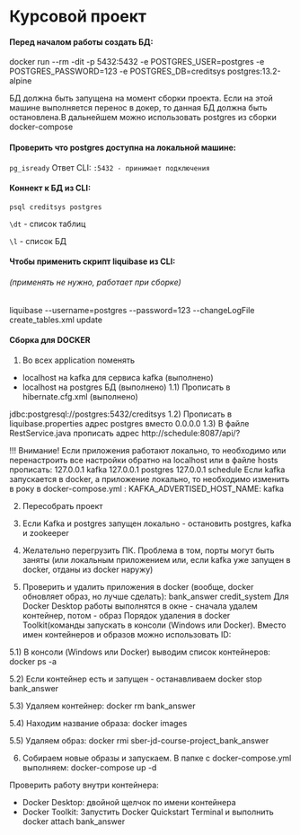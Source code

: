 # Курсовой проект

#### Перед началом работы создать БД:

docker run --rm -dit -p 5432:5432 -e POSTGRES_USER=postgres -e POSTGRES_PASSWORD=123 -e POSTGRES_DB=creditsys postgres:13.2-alpine

БД должна быть запущена на момент сборки проекта.
Если на этой машине выполняется перенос в докер, то данная БД должна быть остановлена.В дальнейшем можно использовать postgres
из сборки docker-compose

#### Проверить что postgres доступна на локальной машине:

`pg_isready`
Ответ CLI:
`:5432 - принимает подключения`

#### Коннект к БД из CLI:

`psql creditsys postgres`

`\dt` - список таблиц

`\l` - список БД

#### Чтобы применить скрипт liquibase из CLI:
###### (применять не нужно, работает при сборке)
liquibase --username=postgres --password=123 --changeLogFile create_tables.xml update



#### Сборка для DOCKER
1) Во всех application поменять 
 - localhost на kafka для сервиса kafka (выполнено)
 - localhost на postgres БД (выполнено)
1.1) Прописать в hibernate.cfg.xml (выполнено)
<property name="hibernate.connection.url">
            jdbc:postgresql://postgres:5432/creditsys
</property>
1.2) Прописать в liquibase.properties
адрес postgres вместо 0.0.0.0
1.3) В файле RestService.java прописать адрес
http://schedule:8087/api/?

!!! Внимание!
Если приложения работают локально, то необходимо или перенастроить все настройки обратно 
на localhost или в файле hosts прописать:
127.0.0.1	kafka
127.0.0.1       postgres
127.0.0.1       schedule
Если kafka запускается в docker, а приложение локально, то необходимо изменить в року в 
docker-compose.yml :
KAFKA_ADVERTISED_HOST_NAME: kafka

2) Пересобрать проект

3) Если Kafka и postgres запущен локально - остановить postgres, kafka и zookeeper

4) Желательно перегрузить ПК. Проблема в том, порты могут быть заняты 
(или локальным приложением или, если kafka уже запущен в docker, отданы из docker наружу)

5) Проверить и удалить приложения в docker (вообще, docker обновляет образ, но лучше сделать):
bank_answer
credit_system
Для Docker Desktop  работы выполнятся в окне - сначала удалем контейнер, потом - образ
Порядок удаления в docker Toolkit(команды запускать в консоли (Windows или Docker).
Вместо имен контейнеров и образов можно использовать ID:

5.1) В консоли (Windows или Docker) выводим список контейнеров:
docker ps -a

5.2) Если контейнер есть и запущен - останавливаем
docker stop bank_answer

5.3) Удаляем контейнер:
docker rm bank_answer

5.4) Находим название образа:
docker images

5.5) Удаляем образ:
docker rmi sber-jd-course-project_bank_answer

6) Собираем новые образы и запускаем. В папке с docker-compose.yml выполняем:
docker-compose up -d

Проверить работу внутри контейнера:
- Docker Desktop: двойной щелчок по имени контейнера
- Docker Toolkit: Запустить Docker Quickstart Terminal и выполнить 
docker attach bank_answer